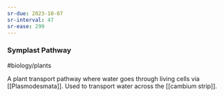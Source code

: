 ```yaml
---
sr-due: 2023-10-07
sr-interval: 47
sr-ease: 299
---
```

### Symplast Pathway
#biology/plants 

A plant transport pathway where water goes through living cells via [[Plasmodesmata]].
Used to transport water across the [[cambium strip]].